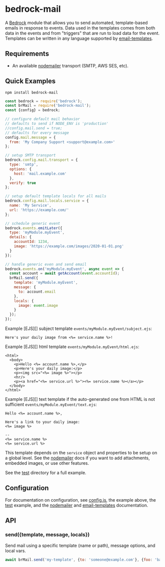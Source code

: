 # bedrock-mail

A [Bedrock][] module that allows you to send automated, template-based emails
in response to events. Data used in the templates comes from both data in the
events and from "triggers" that are run to load data for the event. Templates
can be written in any language supported by [email-templates][].

## Requirements

- An available [nodemailer][] transport (SMTP, AWS SES, etc).

## Quick Examples

```
npm install bedrock-mail
```

```js
const bedrock = require('bedrock');
const brMail = require('bedrock-mail');
const {config} = bedrock;

// configure default mail behavior
// defaults to send if NODE_ENV is 'production'
//config.mail.send = true;
// defaults for every message
config.mail.message = {
  from: 'My Company Support <support@example.com>'
};

// setup SMTP transport
bedrock.config.mail.transport = {
  type: 'smtp',
  options: {
    host: 'mail.example.com'
  },
  verify: true
};

// setup default template locals for all mails
bedrock.config.mail.locals.service = {
  name: 'My Service',
  url: 'https://example.com/'
};

// schedule generic event
bedrock.events.emitLater({
  type: 'myModule.myEvent',
  details: {
    accountId: 1234,
    image: 'https://example.com/images/2020-01-01.png'
  }
});

// handle generic even and send email
bedrock.events.on('myModule.myEvent', async event => {
  const account = await getAccount(event.accountId);
  brMail.send({
    template: 'myModule.myEvent',
    message: {
      to: account.email
    },
    locals: {
      image: event.image
    }
  });
});
```

Example [EJS][] subject template `events/myModule.myEvent/subject.ejs`:
```ejs
Here's your daily image from <%= service.name %>!
```

Example [EJS][] html template `events/myModule.myEvent/html.ejs`:
```ejs
<html>
  <body>
    <p>Hello <%= account.name %>,</p>
    <p>Here's your daily image:</p>
    <p><img src="<%= image %>"></p>
    <hr/>
    <p><a href="<%= service.url %>"><%= service.name %></a></p>
  </body>
</html>
```

Example [EJS][] text template if the auto-generated one from HTML is not
sufficient `events/myModule.myEvent/text.ejs`:
```ejs
Hello <%= account.name %>,

Here's a link to your daily image:
<%= image %>

-- 
<%= service.name %>
<%= service.url %>
```

This template depends on the `service` object and properties to be setup on a
global level. See the [nodemailer][] docs if you want to add attachments,
embedded images, or use other features.

See the [test](./test) directory for a full example.

## Configuration

For documentation on configuration, see [config.js](./lib/config.js), the
example above, the [test](./test) example, and the [nodemailer][] and
[email-templates][] documentation.

## API

### send({template, message, locals})

Send mail using a specific template (name or path), message options, and local
vars.

```js
await brMail.send('my-template', {to: 'someone@example.com'}, {foo: 'bar'});
```

[Bedrock]: https://github.com/digitalbazaar/bedrock
[email-templates]: https://email-templates.js.org/
[nodemailer]: https://nodemailer.com/

